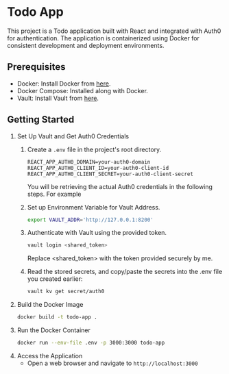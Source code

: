 # Todo App

This project is a Todo application built with React and integrated with Auth0 for authentication. The application is containerized using Docker for consistent development and deployment environments.

## Prerequisites

- Docker: Install Docker from [here](https://www.docker.com/get-started).
- Docker Compose: Installed along with Docker.
- Vault: Install Vault from [here](https://www.vaultproject.io/docs/install).


## Getting Started
1. Set Up Vault and Get Auth0 Credentials
    1. Create a `.env` file in the project's root directory.

        ```dotenv
        REACT_APP_AUTH0_DOMAIN=your-auth0-domain
        REACT_APP_AUTH0_CLIENT_ID=your-auth0-client-id
        REACT_APP_AUTH0_CLIENT_SECRET=your-auth0-client-secret
        ```

        You will be retrieving the actual Auth0 credentials in the following steps. For example 
    
    2. Set up Environment Variable for Vault Address.
        ```sh
        export VAULT_ADDR='http://127.0.0.1:8200'
        ```
    3. Authenticate with Vault using the provided token.
        ```sh
        vault login <shared_token>
        ```
        Replace <shared_token> with the token provided securely by me.
    4. Read the stored secrets, and copy/paste the secrets into the .env file you created earlier:
        ```sh
        vault kv get secret/auth0
        ```
2. Build the Docker Image
    ```sh
    docker build -t todo-app .
    ```
3. Run the Docker Container
    ```sh
    docker run --env-file .env -p 3000:3000 todo-app
    ```
4. Access the Application
    - Open a web browser and navigate to `http://localhost:3000`